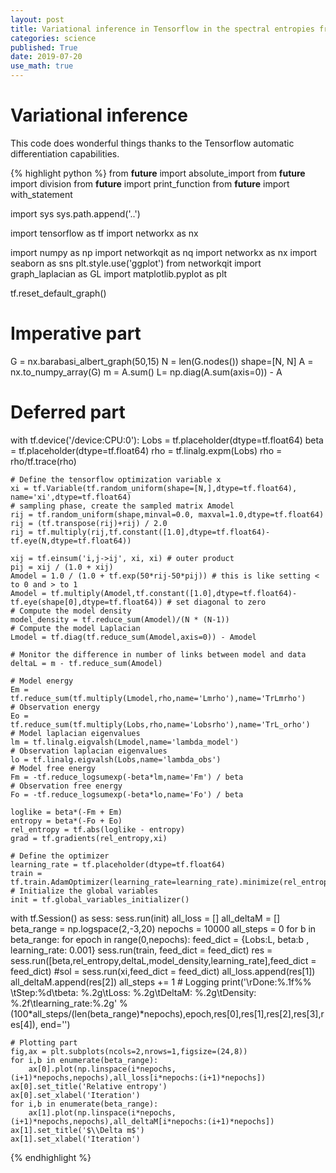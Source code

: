 ```yaml
---
layout: post
title: Variational inference in Tensorflow in the spectral entropies framework
categories: science
published: True
date: 2019-07-20
use_math: true
---
```


# Variational inference

This code does wonderful things thanks to the Tensorflow automatic differentiation capabilities.

{% highlight python %}
from __future__ import absolute_import
from __future__ import division
from __future__ import print_function
from __future__ import with_statement

import sys
sys.path.append('..')

import tensorflow as tf
import networkx as nx

import numpy as np
import networkqit as nq
import networkx as nx
import seaborn as sns
plt.style.use('ggplot')
from networkqit import graph_laplacian as GL
import matplotlib.pyplot as plt

tf.reset_default_graph()

# Imperative part
G = nx.barabasi_albert_graph(50,15)
N = len(G.nodes())
shape=[N, N]
A = nx.to_numpy_array(G)
m = A.sum()
L= np.diag(A.sum(axis=0)) - A

# Deferred part
with tf.device('/device:CPU:0'):
    Lobs = tf.placeholder(dtype=tf.float64)
    beta = tf.placeholder(dtype=tf.float64)
    rho = tf.linalg.expm(Lobs)
    rho = rho/tf.trace(rho)

    # Define the tensorflow optimization variable x
    xi = tf.Variable(tf.random_uniform(shape=[N,],dtype=tf.float64), name='xi',dtype=tf.float64)
    # sampling phase, create the sampled matrix Amodel
    rij = tf.random_uniform(shape,minval=0.0, maxval=1.0,dtype=tf.float64)
    rij = (tf.transpose(rij)+rij) / 2.0
    rij = tf.multiply(rij,tf.constant([1.0],dtype=tf.float64)-tf.eye(N,dtype=tf.float64))

    xij = tf.einsum('i,j->ij', xi, xi) # outer product
    pij = xij / (1.0 + xij)
    Amodel = 1.0 / (1.0 + tf.exp(50*rij-50*pij)) # this is like setting < to 0 and > to 1
    Amodel = tf.multiply(Amodel,tf.constant([1.0],dtype=tf.float64)-tf.eye(shape[0],dtype=tf.float64)) # set diagonal to zero
    # Compute the model density
    model_density = tf.reduce_sum(Amodel)/(N * (N-1))
    # Compute the model Laplacian    
    Lmodel = tf.diag(tf.reduce_sum(Amodel,axis=0)) - Amodel

    # Monitor the difference in number of links between model and data
    deltaL = m - tf.reduce_sum(Amodel)

    # Model energy
    Em = tf.reduce_sum(tf.multiply(Lmodel,rho,name='Lmrho'),name='TrLmrho')
    # Observation energy
    Eo = tf.reduce_sum(tf.multiply(Lobs,rho,name='Lobsrho'),name='TrL_orho')
    # Model laplacian eigenvalues
    lm = tf.linalg.eigvalsh(Lmodel,name='lambda_model')
    # Observation laplacian eigenvalues
    lo = tf.linalg.eigvalsh(Lobs,name='lambda_obs')
    # Model free energy
    Fm = -tf.reduce_logsumexp(-beta*lm,name='Fm') / beta
    # Observation free energy
    Fo = -tf.reduce_logsumexp(-beta*lo,name='Fo') / beta

    loglike = beta*(-Fm + Em)
    entropy = beta*(-Fo + Eo)
    rel_entropy = tf.abs(loglike - entropy)
    grad = tf.gradients(rel_entropy,xi)

    # Define the optimizer
    learning_rate = tf.placeholder(dtype=tf.float64)
    train = tf.train.AdamOptimizer(learning_rate=learning_rate).minimize(rel_entropy)
    # Initialize the global variables
    init = tf.global_variables_initializer()


with tf.Session() as sess:
    sess.run(init)
    all_loss = []
    all_deltaM = []
    beta_range = np.logspace(2,-3,20)
    nepochs = 10000
    all_steps = 0
    for b in beta_range:
        for epoch in range(0,nepochs):
            feed_dict = {Lobs:L, beta:b , learning_rate: 0.001}
            sess.run(train, feed_dict = feed_dict)
            res = sess.run([beta,rel_entropy,deltaL,model_density,learning_rate],feed_dict = feed_dict)
            #sol = sess.run(xi,feed_dict = feed_dict)
            all_loss.append(res[1])
            all_deltaM.append(res[2])
            all_steps += 1
            # Logging
            print('\rDone:%.1f%% \tStep:%d\tbeta: %.2g\tLoss: %.2g\tDeltaM: %.2g\tDensity: %.2f\tlearning_rate:%.2g' % (100*all_steps/(len(beta_range)*nepochs),epoch,res[0],res[1],res[2],res[3],res[4]), end='')
            
    # Plotting part
    fig,ax = plt.subplots(ncols=2,nrows=1,figsize=(24,8))
    for i,b in enumerate(beta_range):
        ax[0].plot(np.linspace(i*nepochs,(i+1)*nepochs,nepochs),all_loss[i*nepochs:(i+1)*nepochs])
    ax[0].set_title('Relative entropy')
    ax[0].set_xlabel('Iteration')
    for i,b in enumerate(beta_range):
        ax[1].plot(np.linspace(i*nepochs,(i+1)*nepochs,nepochs),all_deltaM[i*nepochs:(i+1)*nepochs])
    ax[1].set_title('$\\Delta m$')
    ax[1].set_xlabel('Iteration')
    
{% endhighlight %}